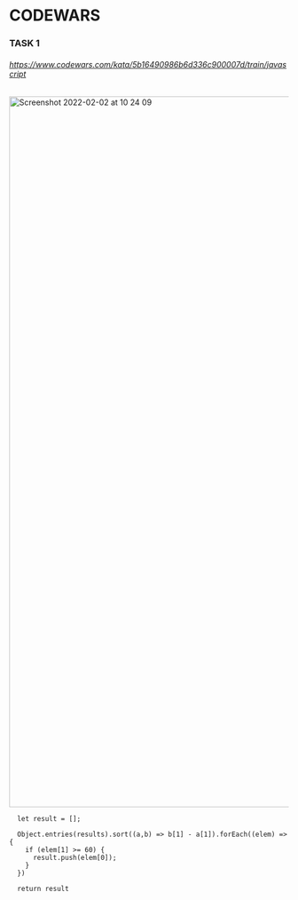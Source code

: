 # CODEWARS

### TASK 1
###### https://www.codewars.com/kata/5b16490986b6d336c900007d/train/javascript

<img width="1280" alt="Screenshot 2022-02-02 at 10 24 09" src="https://user-images.githubusercontent.com/67319575/152111472-fad27c4a-a99e-46f1-b547-d682cd2d03b8.png">

```
  let result = [];
  
  Object.entries(results).sort((a,b) => b[1] - a[1]).forEach((elem) => {
    if (elem[1] >= 60) {
      result.push(elem[0]);
    }
  })
  
  return result
```


